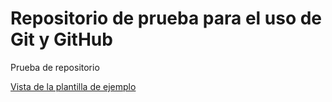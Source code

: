 # Repositorio de prueba para el uso de Git y GitHub
Prueba de repositorio

[Vista de la plantilla de ejemplo](http://atomicweb.mx)
